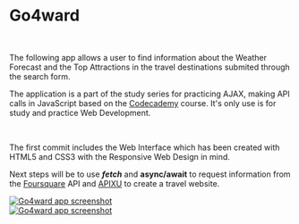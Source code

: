 <div>
    <a href="https://ewwan.github.io/go4ward/"></a><h1>Go4ward</h1></a>
    <wbr />
    <p>The following app allows a user to find information about the Weather Forecast and the Top Attractions in the travel destinations submited through the search form.</p>
</div>
<div>
    <p>The application is a part of the study series for practicing AJAX, making API calls in JavaScript based on the <a href="https://www.codecademy.com">Codecademy</a> course. It's only use is for study and practice Web Development.</p>
    <br />
    <p>The first commit includes the Web Interface which has been created with HTML5 and CSS3 with the Responsive Web Design in mind.</p>
    <p>Next steps will be to use <strong><em>fetch</em></strong> and <strong><em></em>async/await</em></strong> to request information from the <a href="https://developer.foursquare.com/">Foursquare</a> API and <a href="https://www.apixu.com/doc/">APIXU</a> to create a travel website.</p>
</div>
<div>
    <a href="https://ewwan.github.io/go4ward/"><img src="https://i.imgur.com/liSzDnd.png" alt="Go4ward app screenshot" title="travel-go4ward" /></a>
    <br />
    <a href="https://ewwan.github.io/go4ward/"><img src="https://i.imgur.com/5mMhh7g.png" alt="Go4ward app screenshot" title="travel site: Go4ward" /></a>
</div>
